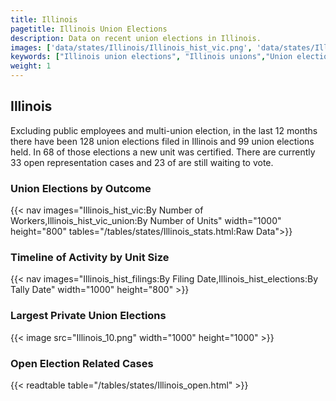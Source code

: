 ```yaml
---
title: Illinois
pagetitle: Illinois Union Elections
description: Data on recent union elections in Illinois.
images: ['data/states/Illinois/Illinois_hist_vic.png', 'data/states/Illinois/Illinois_hist_size.png', 'data/states/Illinois/Illinois_10.png']
keywords: ["Illinois union elections", "Illinois unions","Union elections"]
weight: 1
---
```

##  Illinois

Excluding public employees and multi-union election, in the last 12 months there have been 128 union elections filed in Illinois and 99 union elections held. In 68 of those elections a new unit was certified. There are currently 33 open representation cases and 23 of are still waiting to vote.

### Union Elections by Outcome
{{< nav images="Illinois_hist_vic:By Number of Workers,Illinois_hist_vic_union:By Number of Units" width="1000" height="800" tables="/tables/states/Illinois_stats.html:Raw Data">}}

### Timeline of Activity by Unit Size
{{< nav images="Illinois_hist_filings:By Filing Date,Illinois_hist_elections:By Tally Date" width="1000" height="800" >}}

### Largest Private Union Elections
{{< image src="Illinois_10.png" width="1000" height="1000"  >}}

### Open Election Related Cases
{{< readtable table="/tables/states/Illinois_open.html" >}}

